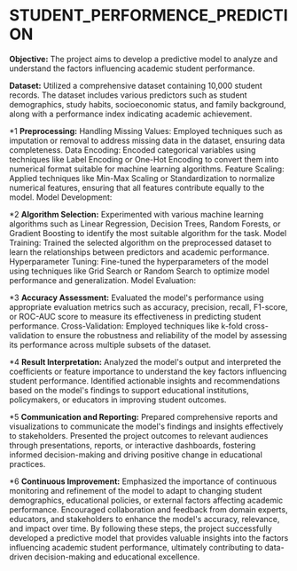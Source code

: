 # STUDENT_PERFORMENCE_PREDICTION

**Objective:** The project aims to develop a predictive model to analyze and understand the factors influencing academic student performance.

**Dataset:** Utilized a comprehensive dataset containing 10,000 student records. The dataset includes various predictors such as student demographics, study habits, socioeconomic status, and family background, along with a performance index indicating academic achievement.

*1 **Preprocessing:**
Handling Missing Values: Employed techniques such as imputation or removal to address missing data in the dataset, ensuring data completeness.
Data Encoding: Encoded categorical variables using techniques like Label Encoding or One-Hot Encoding to convert them into numerical format suitable for machine learning algorithms.
Feature Scaling: Applied techniques like Min-Max Scaling or Standardization to normalize numerical features, ensuring that all features contribute equally to the model.
Model Development:

*2 **Algorithm Selection:** Experimented with various machine learning algorithms such as Linear Regression, Decision Trees, Random Forests, or Gradient Boosting to identify the most suitable algorithm for the task.
Model Training: Trained the selected algorithm on the preprocessed dataset to learn the relationships between predictors and academic performance.
Hyperparameter Tuning: Fine-tuned the hyperparameters of the model using techniques like Grid Search or Random Search to optimize model performance and generalization.
Model Evaluation:

*3 **Accuracy Assessment:** Evaluated the model's performance using appropriate evaluation metrics such as accuracy, precision, recall, F1-score, or ROC-AUC score to measure its effectiveness in predicting student performance.
Cross-Validation: Employed techniques like k-fold cross-validation to ensure the robustness and reliability of the model by assessing its performance across multiple subsets of the dataset.

*4 **Result Interpretation:** Analyzed the model's output and interpreted the coefficients or feature importance to understand the key factors influencing student performance.
Identified actionable insights and recommendations based on the model's findings to support educational institutions, policymakers, or educators in improving student outcomes.

*5 **Communication and Reporting:** Prepared comprehensive reports and visualizations to communicate the model's findings and insights effectively to stakeholders.
Presented the project outcomes to relevant audiences through presentations, reports, or interactive dashboards, fostering informed decision-making and driving positive change in educational practices.

*6 **Continuous Improvement:** Emphasized the importance of continuous monitoring and refinement of the model to adapt to changing student demographics, educational policies, or external factors affecting academic performance.
Encouraged collaboration and feedback from domain experts, educators, and stakeholders to enhance the model's accuracy, relevance, and impact over time.
By following these steps, the project successfully developed a predictive model that provides valuable insights into the factors influencing academic student performance,
ultimately contributing to data-driven decision-making and educational excellence.

